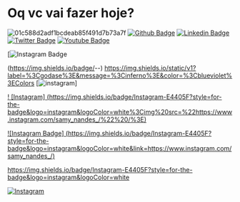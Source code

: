 # Oq vc vai fazer hoje? 
![01c588d2adf1bcdeab85f491d7b73a7f](https://user-images.githubusercontent.com/77402118/104478728-6656eb00-55a1-11eb-812e-4f0e604216b3.jpg)
[![Github Badge](https://img.shields.io/badge/-Github-000?style=flat-square&logo=Github&logoColor=white&link=https://github.com/fagnerpsantos)](https://github.com/fagnerpsantos)
[![Linkedin Badge](https://img.shields.io/badge/-LinkedIn-blue?style=flat-square&logo=Linkedin&logoColor=white&link=https://www.linkedin.com/in/fagnerpsantos/)](https://www.linkedin.com/in/fagnerpsantos/)
[![Twitter Badge](https://img.shields.io/badge/-Twitter-1ca0f1?style=flat-square&labelColor=1ca0f1&logo=twitter&logoColor=white&link=https://twitter.com/fagnerpsantos)](https://twitter.com/fagnerpsantos)
[![Youtube Badge](https://img.shields.io/badge/-YouTube-ff0000?style=flat-square&labelColor=ff0000&logo=youtube&logoColor=white&link=https://www.youtube.com/user/TreinaWeb)](https://www.youtube.com/user/TreinaWeb)

[![Instagram Badge](https://img.shields.io/endpoint?color=Instagram&logo=Instagram%20%23E4405F&url=https%3A%2F%2Fwww.instagram.com%2Fsamy_nandes_%2F)




(https://img.shields.io/badge/<LABEL>-<MESSAGE>-<COLOR>)
https://img.shields.io/static/v1?label=%3Cgodase%3E&message=%3Cinferno%3E&color=%3Cblueviolet%3EColors
  [![instagram](https://img.shields.io/instagram/url?color=blueviolet&label=Instagram&logo=instagram&logoColor=white&url=https%3A%2F%2Fwww.instagram.com%2Fsamy_nandes_%2F)]
  
  
  
  
  
  
  [! [Instagram] (https://img.shields.io/badge/Instagram-E4405F?style=for-the-badge&logo=instagram&logoColor=white%3Cimg%20src=%22https://www.instagram.com/samy_nandes_/%22%20/%3E)](https://www.instagram.com/samy_nandes_/)
  
  
 [![Instagram Badge] (https://img.shields.io/badge/Instagram-E4405F?style=for-the-badge&logo=instagram&logoColor=white&link=https://www.instagram.com/samy_nandes_/)](https://www.instagram.com/samy_nandes_/)

https://img.shields.io/badge/Instagram-E4405F?style=for-the-badge&logo=instagram&logoColor=white


[![Instagram](https://img.shields.io/badge/Instagram-E4405F?style=for-the-badge&logo=instagram&logoColor=white)](https://www.instagram.com/samy_nandes_/)






